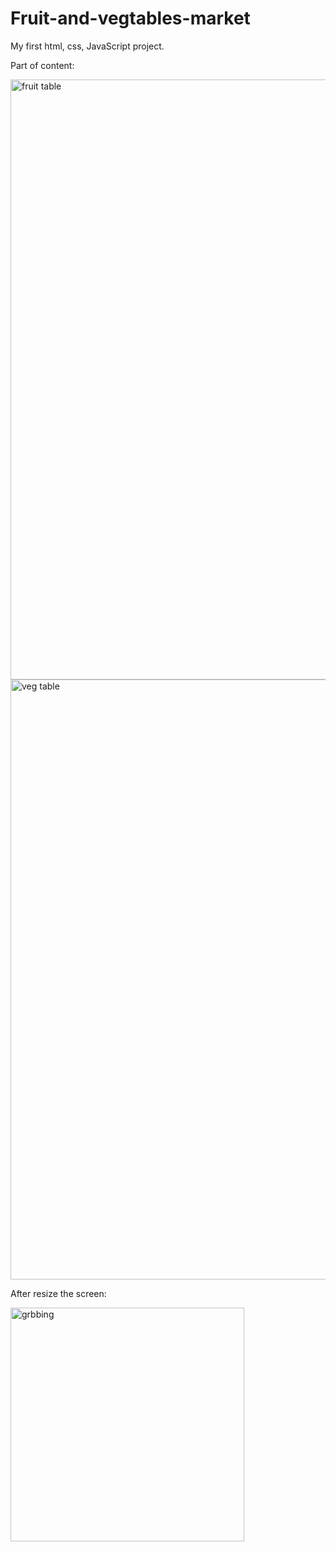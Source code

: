 # Fruit-and-vegtables-market
My first html, css, JavaScript project.

Part of content:

<img width="960" alt="fruit table" src="https://user-images.githubusercontent.com/103436003/183449230-ec717512-7488-4067-852f-fb7b3709b797.PNG">
<img width="960" alt="veg table" src="https://user-images.githubusercontent.com/103436003/183449254-495bb81f-a736-4490-a206-f7c3fff5fdf8.PNG">

After resize the screen:





<img width="374" alt="grbbing" src="https://user-images.githubusercontent.com/103436003/183449269-f1d22d5a-0d04-4a86-97d1-5b0d6afcb784.PNG">

